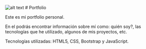 ![alt text](https://carlosmico.github.io/Portfolio/img/faviconold.png) # Portfolio

Este es mi portfolio personal. 

En el podrás encontrar información sobre mí como: quién soy?, las tecnologías que he utilizado, algunos de mis proyectos, etc.

Tecnologías utilizadas: HTML5, CSS, Bootstrap y JavaScript.
